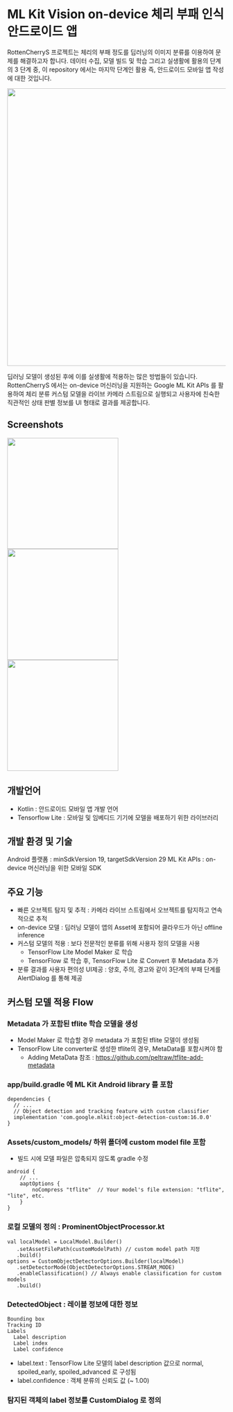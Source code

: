 # ML Kit Vision on-device 체리 부패 인식 안드로이드 앱 

RottenCherryS 프로젝트는 체리의 부패 정도를 딥러닝의 이미지 분류를 이용하여 문제를 해결하고자 합니다. 데이터 수집, 모델 빌드 및 학습 그리고 실생활에 활용의 단계의 3 단계 중, 이 repository 에서는 마지막 단계인 활용 즉, 안드로이드 모바일 앱 작성에 대한 것입니다.


<img src="https://github.com/peltraw/RottenFruitsCamera/blob/master/images/RottenCherryS_Architecture.png" align="center" width="640" >

딥러닝 모델이 생성된 후에 이를 실생활에 적용하는 많은 방법들이 있습니다. RottenCherryS 에서는  on-device 머신러닝을 지원하는 Google ML Kit APIs 를 활용하여 체리 분류 커스텀 모델을 라이브 카메라 스트림으로 실행되고 사용자에 친숙한 직관적인 상태 판별 정보를 UI 형태로 결과를 제공합니다.

## Screenshots
<div> 
  <img src="https://github.com/peltraw/RottenFruitsCamera/blob/master/images/RottenCherryS_step2.png" width="256">
  <img src="https://github.com/peltraw/RottenFruitsCamera/blob/master/images/RottenCherryS_step3.png" width="256">
  <img src="https://github.com/peltraw/RottenFruitsCamera/blob/master/images/RottenCherryS_AppGuide.gif" width="256">
</div>
  
## 개발언어
- Kotlin : 안드로이드 모바일 앱 개발 언어
- Tensorflow Lite : 모바일 및 임베디드 기기에 모델을 배포하기 위한 라이브러리

## 개발 환경 및 기술 
Android 플랫폼 : minSdkVersion 19, targetSdkVersion 29 
ML Kit APIs : on-device 머신러닝을 위한 모바일 SDK

## 주요 기능
- 빠른 오브젝트 탐지 및 추적 : 카메라 라이브 스트림에서 오브젝트를 탐지하고 연속적으로 추적
- on-device 모델 : 딥러닝 모델이 앱의 Asset에 포함되어 클라우드가 아닌 offline inference 
- 커스텀 모델의 적용 : 보다 전문적인 분류를 위해 사용자 정의 모델을 사용
  - TensorFlow Lite Model Maker 로 학습
  - TensorFlow 로 학습 후, TensorFlow Lite 로 Convert 후 Metadata 추가
- 분류 결과를 사용자 편의성 UI제공 : 양호, 주의, 경고와 같이 3단계의 부패 단계를 AlertDialog 를 통해 제공

## 커스텀 모델 적용 Flow
### Metadata 가 포함된 tflite 학습 모델을 생성
  - Model Maker 로 학습할 경우 metadata 가 포함된 tflite 모델이 생성됨
  - TensorFlow Lite converter로 생성한 tflite의 경우, MetaData를 포함시켜야 함 
    - Adding MetaData 참조 :   https://github.com/peltraw/tflite-add-metadata

### app/build.gradle 에 ML Kit Android library 를 포함 
```
dependencies {
  // ...
  // Object detection and tracking feature with custom classifier
  implementation 'com.google.mlkit:object-detection-custom:16.0.0'
}
```

### Assets/custom_models/ 하위 폴더에 custom model file 포함
 - 빌드 시에 모델 파일은 압축되지 않도록 gradle 수정
```
android {
    // ...
    aaptOptions {
        noCompress "tflite"  // Your model's file extension: "tflite", "lite", etc.
    }
}
```
### 로컬 모델의 정의 : ProminentObjectProcessor.kt
```
val localModel = LocalModel.Builder()
   .setAssetFilePath(customModelPath) // custom model path 지정
   .build()
options = CustomObjectDetectorOptions.Builder(localModel)
   .setDetectorMode(ObjectDetectorOptions.STREAM_MODE)
   .enableClassification() // Always enable classification for custom models
   .build()
```

### DetectedObject : 레이블 정보에 대한 정보
```
Bounding box
Tracking ID
Labels
  Label description
  Label index
  Label confidence
```
- label.text : TensorFlow Lite 모델의 label description 값으로 normal, spoiled_early, spoiled_advanced 로 구성됨
- label.confidence : 객체 분류의 신뢰도 값 (~ 1.00)

### 탐지된 객체의 label 정보를 CustomDialog 로 정의


